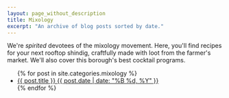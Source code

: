 ```yaml
---
layout: page_without_description
title: Mixology
excerpt: "An archive of blog posts sorted by date."
---
```


<p>We're <em>spirited</em> devotees of the mixology movement. Here, you'll find recipes for your next rooftop shindig, craftfully made with loot from the farmer's market. We'll also cover this borough's best cocktail programs.</p>

<ul class="post-list">
{% for post in site.categories.mixology %}
  <li><article><a href="{{ site.url }}{{ post.url }}">{{ post.title }} <span class="entry-date"><time datetime="{{ post.date | date_to_xmlschema }}">{{ post.date | date: "%B %d, %Y" }}</time></span></a></article></li>
{% endfor %}
</ul>
